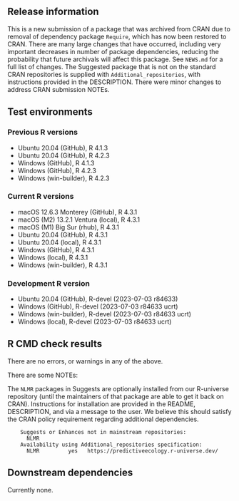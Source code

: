 ## Release information

This is a new submission of a package that was archived from CRAN due to removal of dependency package `Require`, which has now been restored to CRAN. There are many large changes that have occurred, including very important decreases in number of package dependencies, reducing the probability that future archivals will affect this package. See `NEWS.md` for a full list of changes. The Suggested package that is not on the standard CRAN repositories is supplied with `Additional_repositories`, with instructions provided in the DESCRIPTION. There were minor changes to address CRAN submission NOTEs.

## Test environments

### Previous R versions
* Ubuntu 20.04                 (GitHub), R 4.1.3
* Ubuntu 20.04                 (GitHub), R 4.2.3
* Windows                      (GitHub), R 4.1.3
* Windows                      (GitHub), R 4.2.3
* Windows                 (win-builder), R 4.2.3

### Current R versions
* macOS 12.6.3 Monterey        (GitHub), R 4.3.1
* macOS (M2) 13.2.1 Ventura     (local), R 4.3.1
* macOS (M1) Big Sur             (rhub), R 4.3.1
* Ubuntu 20.04                 (GitHub), R 4.3.1
* Ubuntu 20.04                  (local), R 4.3.1
* Windows                      (GitHub), R 4.3.1
* Windows                       (local), R 4.3.1
* Windows                 (win-builder), R 4.3.1

### Development R version
* Ubuntu 20.04                 (GitHub), R-devel (2023-07-03 r84633)
* Windows                      (GitHub), R-devel (2023-07-03 r84633 ucrt)
* Windows                 (win-builder), R-devel (2023-07-03 r84633 ucrt)
* Windows                       (local), R-devel (2023-07-03 r84633 ucrt)

## R CMD check results

There are no errors, or warnings in any of the above.

There are some NOTEs:

The `NLMR` packages in Suggests are optionally installed from our R-universe repository
(until the maintainers of that package are able to get it back on CRAN).
Instructions for installation are provided in the README, DESCRIPTION, and via a message to the user.
We believe this should satisfy the CRAN policy requirement regarding additional dependencies.

        Suggests or Enhances not in mainstream repositories:
          NLMR
        Availability using Additional_repositories specification:
          NLMR         yes   https://predictiveecology.r-universe.dev/


## Downstream dependencies

Currently none.
